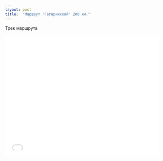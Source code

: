 ```yaml
---
layout: post
title:  "Маршрут 'Гагаринский' 200 км."
---
```


Трек маршрута
<iframe class="gpsies" src="//www.gpsies.com/mapOnly.do?fileId=jwbkuokeeowddvqc" width="100%" height="400" frameborder="0" scrolling="no" marginheight="0" marginwidth="0"></iframe>
